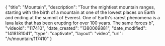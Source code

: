{
    "title": "Mountain",
    "description": "Tour the mightiest mountain ranges, starting with the birth of a mountain at one of the lowest places on Earth and ending at the summit of Everest. One of Earth's rarest phenomena is a lava lake that has been erupting for over 100 years. The same forces b",
    "videoid": "117410",
    "date_created": "1380069881",
    "date_modified": "1418181041",
    "type": "captivate",
    "layout": "video",
    "url": "\/v\/mountain\/117410"
}